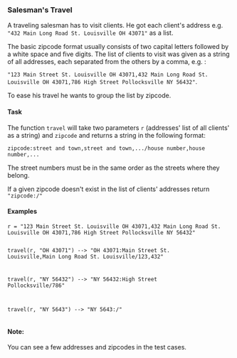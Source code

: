 ### Salesman's Travel

<div class="markdown prose max-w-none mb-8" id="description"><p>A traveling salesman has to visit clients. He got each client's address e.g. <code>"432 Main Long Road St. Louisville OH 43071"</code> as a list.</p>
<p>The basic zipcode format usually consists of two capital letters followed by a white space and five digits.
The list of clients to visit was given as a string of all addresses, each separated from the others by a comma, e.g. :</p>
<p><code>"123 Main Street St. Louisville OH 43071,432 Main Long Road St. Louisville OH 43071,786 High Street Pollocksville NY 56432"</code>.</p>
<p>To ease his travel he wants to group the list by zipcode.</p>
<h4 id="task">Task</h4>
<p>The function <code>travel</code> will take two parameters <code>r</code> (addresses' list of all clients' as a string) and <code>zipcode</code> and returns a string in the following format:</p>
<p><code>zipcode:street and town,street and town,.../house number,house number,...</code> </p>
<p>The street numbers must be in the same order as the streets where they belong.</p>
<p>If a given zipcode doesn't exist in the list of clients' addresses return <code>"zipcode:/"</code></p>
<h4 id="examples">Examples</h4>
<pre><code>r = "123 Main Street St. Louisville OH 43071,432 Main Long Road St. Louisville OH 43071,786 High Street Pollocksville NY 56432"

travel(r, "OH 43071") --&gt; "OH 43071:Main Street St. Louisville,Main Long Road St. Louisville/123,432"

travel(r, "NY 56432") --&gt; "NY 56432:High Street Pollocksville/786"

travel(r, "NY 5643") --&gt; "NY 5643:/"
</code></pre>
<h4 id="note">Note:</h4>
<p>You can see a few addresses and zipcodes in the test cases.</p>
</div>